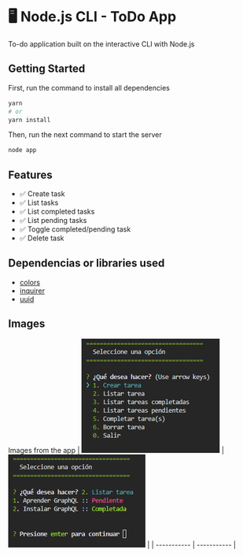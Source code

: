 # 🖥️ Node.js CLI - ToDo App

To-do application built on the interactive CLI with Node.js

## Getting Started

First, run the command to install all dependencies

```bash
yarn
# or
yarn install
```

Then, run the next command to start the server

```bash
node app
```

## Features

- ✅ Create task
- ✅ List tasks
- ✅ List completed tasks
- ✅ List pending tasks
- ✅ Toggle completed/pending task
- ✅ Delete task

## Dependencias or libraries used

- [colors](https://www.npmjs.com/package/colors)
- [inquirer](https://www.npmjs.com/package/inquirer)
- [uuid](https://www.npmjs.com/package/uuid)

## Images

Images from the app
| ![Image](/img/menu.png) | ![Image](/img/list.png) |
| ----------- | ----------- |
